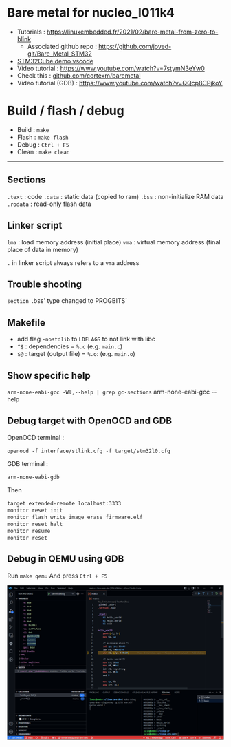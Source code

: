 # Bare metal for nucleo_l011k4 

- Tutorials : https://linuxembedded.fr/2021/02/bare-metal-from-zero-to-blink
  - Associated github repo : https://github.com/joved-git/Bare_Metal_STM32
- [STM32Cube demo vscode](https://github.com/EmbeddedGeekYT/egSTM32/tree/vscode)
- Video tutorial : https://www.youtube.com/watch?v=7stymN3eYw0
- Check this : [github.com/cortexm/baremetal](https://github.com/cortexm/baremetal)
- Video tutorial (GDB) : https://www.youtube.com/watch?v=QQcp8CPjkoY

# Build / flash / debug

- Build : `make`
- Flash : `make flash`
- Debug : `Ctrl + F5`
- Clean : `make clean`

---

## Sections

`.text` : code
`.data` : static data (copied to ram)
`.bss` : non-initialize RAM data
`.rodata` : read-only flash data

## Linker script

`lma` : load memory address (initial place)
`vma` : virtual memory address (final place of data in memory)

`.` in linker script always refers to a `vma` address

## Trouble shooting

`section `.bss' type changed to PROGBITS`

## Makefile

- add flag `-nostdlib` to `LDFLAGS` to not link with libc
- `^$` : dependencies = `%.c` (e.g. `main.c`)
- `$@` : target (output file) = `%.o`: (e.g. `main.o`)

## Show specific help

`arm-none-eabi-gcc -Wl,--help | grep gc-sections`
arm-none-eabi-gcc --help

## Debug target with OpenOCD and GDB

OpenOCD terminal : 
```
openocd -f interface/stlink.cfg -f target/stm32l0.cfg
```

GDB terminal :
```
arm-none-eabi-gdb
```

Then 
```
target extended-remote localhost:3333
monitor reset init
monitor flash write_image erase firmware.elf
monitor reset halt
monitor resume
monitor reset
```

## Debug in QEMU using GDB

Run `make qemu`
And press `Ctrl + F5`

![](./pics/linux-arm-debug.png)